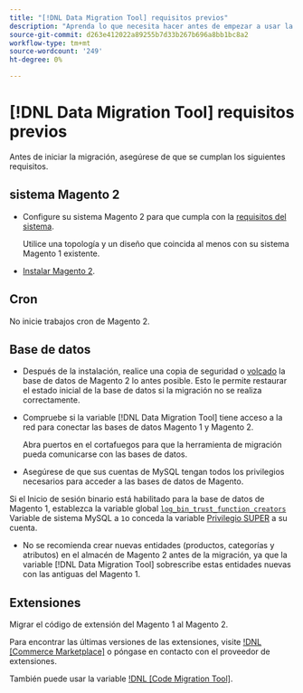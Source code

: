 ```yaml
---
title: "[!DNL Data Migration Tool] requisitos previos"
description: "Aprenda lo que necesita hacer antes de empezar a usar la variable [!DNL Data Migration Tool] para transferir datos entre el Magento 1 y el Magento 2."
source-git-commit: d263e412022a89255b7d33b267b696a8bb1bc8a2
workflow-type: tm+mt
source-wordcount: '249'
ht-degree: 0%

---
```



# [!DNL Data Migration Tool] requisitos previos

Antes de iniciar la migración, asegúrese de que se cumplan los siguientes requisitos.

## sistema Magento 2

* Configure su sistema Magento 2 para que cumpla con la [requisitos del sistema](../../installation/system-requirements.md).

   Utilice una topología y un diseño que coincida al menos con su sistema Magento 1 existente.

* [Instalar Magento 2](../../installation/overview.md).

## Cron

No inicie trabajos cron de Magento 2.

## Base de datos

* Después de la instalación, realice una copia de seguridad o [volcado](https://dev.mysql.com/doc/refman/8.0/en/mysqldump.html) la base de datos de Magento 2 lo antes posible. Esto le permite restaurar el estado inicial de la base de datos si la migración no se realiza correctamente.

* Compruebe si la variable [!DNL Data Migration Tool] tiene acceso a la red para conectar las bases de datos Magento 1 y Magento 2.

   Abra puertos en el cortafuegos para que la herramienta de migración pueda comunicarse con las bases de datos.

* Asegúrese de que sus cuentas de MySQL tengan todos los privilegios necesarios para acceder a las bases de datos de Magento.

Si el Inicio de sesión binario está habilitado para la base de datos de Magento 1, establezca la variable global [`log_bin_trust_function_creators`](https://dev.mysql.com/doc/refman/5.7/en/server-system-variables.html#sysvar_log_bin_trust_function_creators) Variable de sistema MySQL a `1`o conceda la variable [Privilegio SUPER](https://dev.mysql.com/doc/refman/5.7/en/privileges-provided.html#priv_super) a su cuenta.

* No se recomienda crear nuevas entidades (productos, categorías y atributos) en el almacén de Magento 2 antes de la migración, ya que la variable [!DNL Data Migration Tool] sobrescribe estas entidades nuevas con las antiguas del Magento 1.

## Extensiones

Migrar el código de extensión del Magento 1 al Magento 2.

Para encontrar las últimas versiones de las extensiones, visite [!DNL [Commerce Marketplace]](https://marketplace.magento.com/) o póngase en contacto con el proveedor de extensiones.

También puede usar la variable [!DNL [Code Migration Tool]](https://github.com/magento-commerce/code-migration/blob/develop/README.md).
